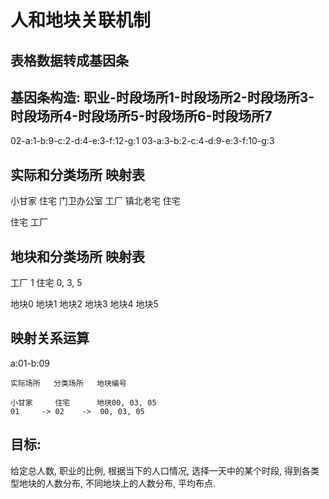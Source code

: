 # 人和地块关联机制

## 表格数据转成基因条

## 基因条构造: 职业-时段场所1-时段场所2-时段场所3-时段场所4-时段场所5-时段场所6-时段场所7
02-a:1-b:9-c:2-d:4-e:3-f:12-g:1
03-a:3-b:2-c:4-d:9-e:3-f:10-g:3

## 实际和分类场所 映射表
小甘家         住宅
门卫办公室      工厂
镇北老宅       住宅

住宅
工厂


## 地块和分类场所 映射表

工厂    1
住宅    0, 3, 5

地块0
地块1
地块2
地块3
地块4
地块5


## 映射关系运算
a:01-b:09

```
实际场所   分类场所   地块编号

小甘家     住宅      地块00, 03, 05
01     -> 02    ->  00, 03, 05
```

## 目标:
给定总人数, 职业的比例, 根据当下的人口情况, 选择一天中的某个时段, 得到各类型地块的人数分布, 不同地块上的人数分布, 平均布点.
